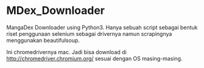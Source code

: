 # MDex_Downloader
MangaDex Downloader using Python3. Hanya sebuah script sebagai bentuk riset penggunaan selenium sebagai drivernya namun scrapingnya menggunakan beautifulsoup.

Ini chromedrivernya mac. Jadi bisa download di http://chromedriver.chromium.org/ sesuai dengan OS masing-masing. 
